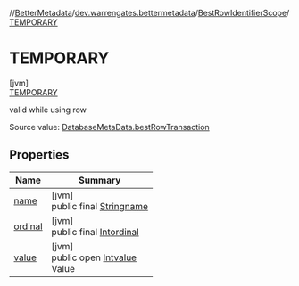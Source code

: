//[BetterMetadata](../../../../index.md)/[dev.warrengates.bettermetadata](../../index.md)/[BestRowIdentifierScope](../index.md)/[TEMPORARY](index.md)

# TEMPORARY

[jvm]\
[TEMPORARY](index.md)

valid while using row

Source value: [DatabaseMetaData.bestRowTransaction](https://docs.oracle.com/javase/8/docs/api/java/sql/DatabaseMetaData.html#bestRowTransaction--)

## Properties

| Name | Summary |
|---|---|
| [name](../../-version-column-type/-i-s_-p-s-e-u-d-o_-c-o-l-u-m-n/index.md#-372974862%2FProperties%2F-1216412040) | [jvm]<br>public final [String](https://kotlinlang.org/api/latest/jvm/stdlib/kotlin/-string/index.html)[name](../../-version-column-type/-i-s_-p-s-e-u-d-o_-c-o-l-u-m-n/index.md#-372974862%2FProperties%2F-1216412040) |
| [ordinal](../../-version-column-type/-i-s_-p-s-e-u-d-o_-c-o-l-u-m-n/index.md#-739389684%2FProperties%2F-1216412040) | [jvm]<br>public final [Int](https://kotlinlang.org/api/latest/jvm/stdlib/kotlin/-int/index.html)[ordinal](../../-version-column-type/-i-s_-p-s-e-u-d-o_-c-o-l-u-m-n/index.md#-739389684%2FProperties%2F-1216412040) |
| [value](../-s-e-s-s-i-o-n/index.md#-54026360%2FProperties%2F-1216412040) | [jvm]<br>public open [Int](https://kotlinlang.org/api/latest/jvm/stdlib/kotlin/-int/index.html)[value](../-s-e-s-s-i-o-n/index.md#-54026360%2FProperties%2F-1216412040)<br>Value |
